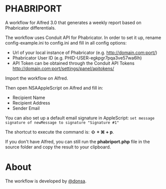 # PHABRIPORT
A workflow for Alfred 3.0 that generates a weekly report based on Phabricator differentials.

The workflow uses Conduit API for Phabricator.
In order to set it up, rename config-example.ini to config.ini and fill in all config options:
- Url of your local instance of Phabricator (e.g. http://domain.com:port/)
- Phabricator User ID (e.g. PHID-USER-egkpgr7pqa3ve57wa6lh)
- API Token can be obtained through the Conduit API Tokens http://domain.com:port/settings/panel/apitokens/

Import the workflow on Alfred.

Then open NSAAppleScript on Alfred and fill in:
- Recipient Name
- Recipient Address
- Sender Email

You can also set up a default email signature in AppleScript:
`set message signature of newMessage to signature "Signature #1"`

The shortcut to execute the command is: **⇧ + ⌘ + p**.

If you don't have Alfred, you can still run the **phabriport.php** file in the source folder and copy the result to your clipboard.


About
===
The workflow is developed by [@donsa](http://twitter.com/nunolopes_99/).
